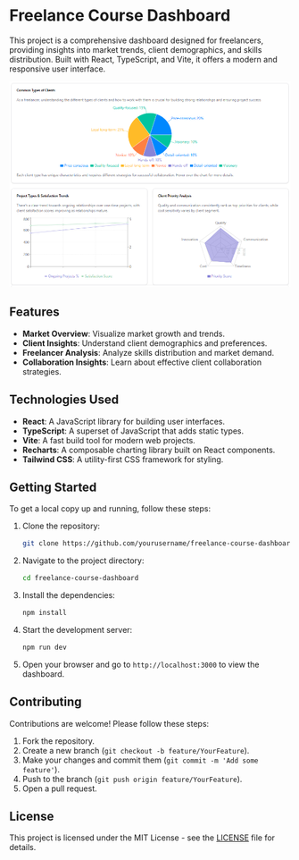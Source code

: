 # Freelance Course Dashboard

This project is a comprehensive dashboard designed for freelancers, providing insights into market trends, client demographics, and skills distribution. Built with React, TypeScript, and Vite, it offers a modern and responsive user interface.

![Overview](src/readme-asset/overview.png)

## Features

- **Market Overview**: Visualize market growth and trends.
- **Client Insights**: Understand client demographics and preferences.
- **Freelancer Analysis**: Analyze skills distribution and market demand.
- **Collaboration Insights**: Learn about effective client collaboration strategies.

## Technologies Used

- **React**: A JavaScript library for building user interfaces.
- **TypeScript**: A superset of JavaScript that adds static types.
- **Vite**: A fast build tool for modern web projects.
- **Recharts**: A composable charting library built on React components.
- **Tailwind CSS**: A utility-first CSS framework for styling.

## Getting Started

To get a local copy up and running, follow these steps:

1. Clone the repository:
   ```bash
   git clone https://github.com/yourusername/freelance-course-dashboard.git
   ```

2. Navigate to the project directory:
   ```bash
   cd freelance-course-dashboard
   ```

3. Install the dependencies:
   ```bash
   npm install
   ```

4. Start the development server:
   ```bash
   npm run dev
   ```

5. Open your browser and go to `http://localhost:3000` to view the dashboard.

## Contributing

Contributions are welcome! Please follow these steps:

1. Fork the repository.
2. Create a new branch (`git checkout -b feature/YourFeature`).
3. Make your changes and commit them (`git commit -m 'Add some feature'`).
4. Push to the branch (`git push origin feature/YourFeature`).
5. Open a pull request.

## License

This project is licensed under the MIT License - see the [LICENSE](LICENSE) file for details.
